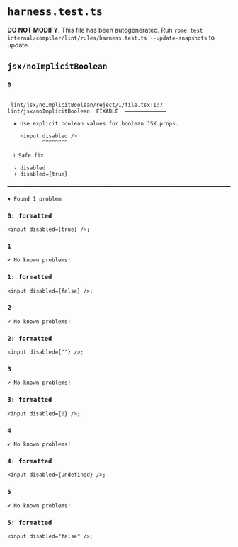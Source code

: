 # `harness.test.ts`

**DO NOT MODIFY**. This file has been autogenerated. Run `rome test internal/compiler/lint/rules/harness.test.ts --update-snapshots` to update.

## `jsx/noImplicitBoolean`

### `0`

```

 lint/jsx/noImplicitBoolean/reject/1/file.tsx:1:7 lint/jsx/noImplicitBoolean  FIXABLE  ━━━━━━━━━━━━━

  ✖ Use explicit boolean values for boolean JSX props.

    <input disabled />
           ^^^^^^^^

  ℹ Safe fix

  - disabled
  + disabled={true}

━━━━━━━━━━━━━━━━━━━━━━━━━━━━━━━━━━━━━━━━━━━━━━━━━━━━━━━━━━━━━━━━━━━━━━━━━━━━━━━━━━━━━━━━━━━━━━━━━━━━

✖ Found 1 problem

```

### `0: formatted`

```tsx
<input disabled={true} />;

```

### `1`

```
✔ No known problems!

```

### `1: formatted`

```tsx
<input disabled={false} />;

```

### `2`

```
✔ No known problems!

```

### `2: formatted`

```tsx
<input disabled={""} />;

```

### `3`

```
✔ No known problems!

```

### `3: formatted`

```tsx
<input disabled={0} />;

```

### `4`

```
✔ No known problems!

```

### `4: formatted`

```tsx
<input disabled={undefined} />;

```

### `5`

```
✔ No known problems!

```

### `5: formatted`

```tsx
<input disabled="false" />;

```
